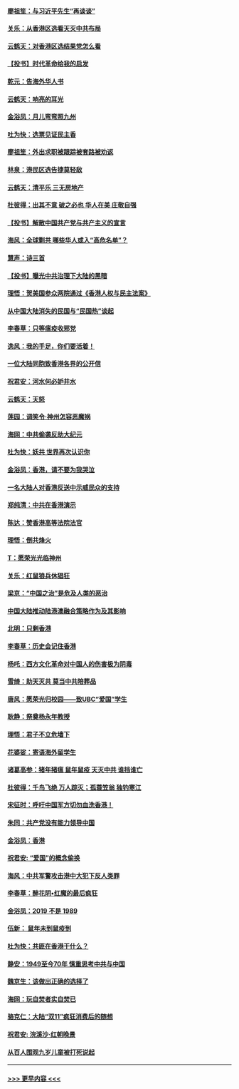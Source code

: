 #### [廖祖笙：与习近平先生“再谈谈”](../pages/nsc993/n11687005.md?t=11282144) 
#### [关乐：从香港区选看天灭中共布局](../pages/nsc993/n11686647.md?t=11282144) 
#### [云鹤天：对香港区选结果党怎么看](../pages/nsc993/n11686216.md?t=11282144) 
#### [【投书】时代革命给我的启发](../pages/nsc993/n11684287.md?t=11282144) 
#### [乾元：告海外华人书](../pages/nsc993/n11684044.md?t=11282144) 
#### [云鹤天：响亮的耳光](../pages/nsc993/n11684254.md?t=11282144) 
#### [金浴凤：月儿弯弯照九州](../pages/nsc993/n11684231.md?t=11282144) 
#### [吐为快：选票见证民主香](../pages/nsc993/n11684206.md?t=11282144) 
#### [廖祖笙：外出求职被跟踪被套路被劝返](../pages/nsc993/n11683874.md?t=11282144) 
#### [林泉：港民区选告捷莫轻敌](../pages/nsc993/n11683930.md?t=11282144) 
#### [云鹤天：清平乐 三无房地产](../pages/nsc993/n11681521.md?t=11282144) 
#### [杜彼得：出其不意 破之必也 华人在美 庄敬自强](../pages/nsc993/n11679554.md?t=11282144) 
#### [【投书】解散中国共产党与共产主义的宣言](../pages/nsc993/n11679177.md?t=11282144) 
#### [海风：全球剿共 哪些华人或入“高危名单”？](../pages/nsc993/n11678617.md?t=11282144) 
#### [慧声：诗三首](../pages/nsc993/n11678848.md?t=11282144) 
#### [【投书】曝光中共治理下大陆的黑暗](../pages/nsc993/n11678674.md?t=11282144) 
#### [理悟：贺美国参众两院通过《香港人权与民主法案》](../pages/nsc993/n11678104.md?t=11282144) 
#### [从中国大陆消失的民国与“民国热”谈起](../pages/nsc993/n11678075.md?t=11282144) 
#### [李春草：只等瘟疫收邪党](../pages/nsc993/n11677308.md?t=11282144) 
#### [逸风：我的手足，你们要活着！](../pages/nsc993/n11676352.md?t=11282144) 
#### [一位大陆同胞致香港各界的公开信](../pages/nsc993/n11675761.md?t=11282144) 
#### [祝君安：河水何必妒井水](../pages/nsc993/n11675746.md?t=11282144) 
#### [云鹤天：天怒](../pages/nsc993/n11675718.md?t=11282144) 
#### [莲园：调笑令‧神州怎容恶魔祸](../pages/nsc993/n11675648.md?t=11282144) 
#### [海网：中共偷袭反助大纪元](../pages/nsc993/n11673515.md?t=11282144) 
#### [吐为快：妖共 世界再次认识你](../pages/nsc993/n11673506.md?t=11282144) 
#### [金浴凤：香港，请不要为我哭泣](../pages/nsc993/n11673248.md?t=11282144) 
#### [一名大陆人对香港反送中示威民众的支持](../pages/nsc993/n11672615.md?t=11282144) 
#### [郑纯清：中共在香港演示](../pages/nsc993/n11670539.md?t=11282144) 
#### [陈达：赞香港高等法院法官](../pages/nsc993/n11669542.md?t=11282144) 
#### [理悟：倒共烽火](../pages/nsc993/n11668844.md?t=11282144) 
#### [T：愿荣光光临神州](../pages/nsc993/n11668421.md?t=11282144) 
#### [关乐：红鼠狼兵休猖狂](../pages/nsc993/n11668378.md?t=11282144) 
#### [梁京：“中国之治”是危及人类的恶治](../pages/nsc993/n11668328.md?t=11282144) 
#### [中国大陆推动陆港澳融合策略作为及其影响](../pages/nsc993/n11668157.md?t=11282144) 
#### [北明：只剩香港](../pages/nsc993/n11668002.md?t=11282144) 
#### [李春草：历史会记住香港](../pages/nsc993/n11667927.md?t=11282144) 
#### [杨吒：西方文化革命对中国人的伤害极为阴毒](../pages/nsc993/n11664521.md?t=11282144) 
#### [雪绮：助天灭共 莫当中共陪葬品](../pages/nsc993/n11662650.md?t=11282144) 
#### [唐风：愿荣光归校园——致UBC“爱国”学生](../pages/nsc993/n11662194.md?t=11282144) 
#### [耿静：祭奠杨永年教授](../pages/nsc993/n11662514.md?t=11282144) 
#### [理悟：君子不立危墙下](../pages/nsc993/n11662172.md?t=11282144) 
#### [花婆娑：寄语海外留学生](../pages/nsc993/n11662121.md?t=11282144) 
#### [诸葛高参：猪年猪瘟 鼠年鼠疫 天灭中共 谁挡谁亡](../pages/nsc993/n11661980.md?t=11282144) 
#### [杜彼得：千鸟飞绝 万人踪灭；孤蓑笠翁 独钓寒江](../pages/nsc993/n11661170.md?t=11282144) 
#### [宋征时：呼吁中国军方切勿血洗香港！](../pages/nsc993/n11415318.md?t=11282144) 
#### [朱同：共产党没有能力领导中国](../pages/nsc993/n11660421.md?t=11282144) 
#### [金浴凤：香港](../pages/nsc993/n11660419.md?t=11282144) 
#### [祝君安: “爱国”的概念偷换](../pages/nsc993/n11659706.md?t=11282144) 
#### [海风：中共军警攻击港中大犯下反人类罪](../pages/nsc993/n11659632.md?t=11282144) 
#### [李春草：醉花阴•红魔的最后疯狂](../pages/nsc993/n11659287.md?t=11282144) 
#### [金浴凤：2019 不是 1989](../pages/nsc993/n11657663.md?t=11282144) 
#### [伍新： 鼠年未到鼠疫到](../pages/nsc993/n11655098.md?t=11282144) 
#### [吐为快：共匪在香港干什么？](../pages/nsc993/n11654891.md?t=11282144) 
#### [静安：1949至今70年 慎重思考中共与中国](../pages/nsc993/n11651244.md?t=11282144) 
#### [魏京生：该做出正确的选择了](../pages/nsc993/n11653084.md?t=11282144) 
#### [海网：玩自焚者实自焚已](../pages/nsc993/n11652423.md?t=11282144) 
#### [骆克仁：大陆“双11”疯狂消费后的随想](../pages/nsc993/n11652305.md?t=11282144) 
#### [祝君安: 浣溪沙·红朝晚景](../pages/nsc993/n11652258.md?t=11282144) 
#### [从百人围观九岁儿童被打死说起](../pages/nsc993/n11651030.md?t=11282144) 

----
#### [ >>> 更早内容 <<< ](../indexes/nsc993-earlier.md)
